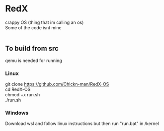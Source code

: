 # RedX
crappy OS (thing that im calling an os)
<br>
Some of the code isnt mine
<br>
<br>
## To build from src
qemu is needed for running
### Linux
git clone https://github.com/Chickn-man/RedX-OS<br>
cd RedX-OS<br>
chmod +x run.sh<br>
./run.sh
<br/>
### Windows
Download wsl and follow linux instructions but then run "run.bat" in /kernel
